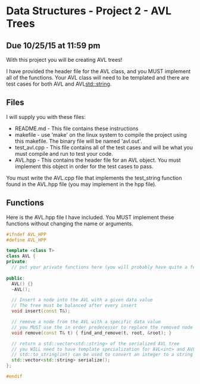 # Data Structures - Project 2 - AVL Trees
## Due 10/25/15 at 11:59 pm

With this project you will be creating AVL trees!

I have provided the header file for the AVL class, and you MUST implement all of the functions.
Your AVL class will need to be templated and there are test cases for both AVL<int> and AVL<std::string>.

## Files

I will supply you with these files:

 * README.md - This file contains these instructions
 * makefile - use 'make' on the linux system to compile the project using this makefile.  The binary file will be named 'avl.out'.
 * test_avl.cpp - This file contains all of the test cases and will be what you must compile and run to test your code.
 * AVL.hpp - This contains the header file for an AVL object. You must implement this object in order for the test cases to pass.

You must write the AVL.cpp file that implements the test_string function found in the AVL.hpp file (you may implement in the hpp file).

## Functions

Here is the AVL.hpp file I have included.  You MUST implement these functions without changing the name or arguments.

```c++
#ifndef AVL_HPP
#define AVL_HPP

template <class T>
class AVL {
private:
  // put your private functions here (you will probably have quite a few)
  
public:
  AVL() {}
  ~AVL();

  // Insert a node into the AVL with a given data value
  // The tree must be balanced after every insert
  void insert(const T&);

  // remove a node from the AVL with a specific data value
  // you MUST use the in order predecessor to replace the removed node
  void remove(const T& t) { find_and_remove(t, root, &root); }

  // return a std::vector<std::string> of the serialized AVL tree
  // you WILL need to have template specialization for AVL<int> and AVL<std::string>
  // std::to_string(int) can be used to convert an integer to a string
  std::vector<std::string> serialize();
};

#endif
```
